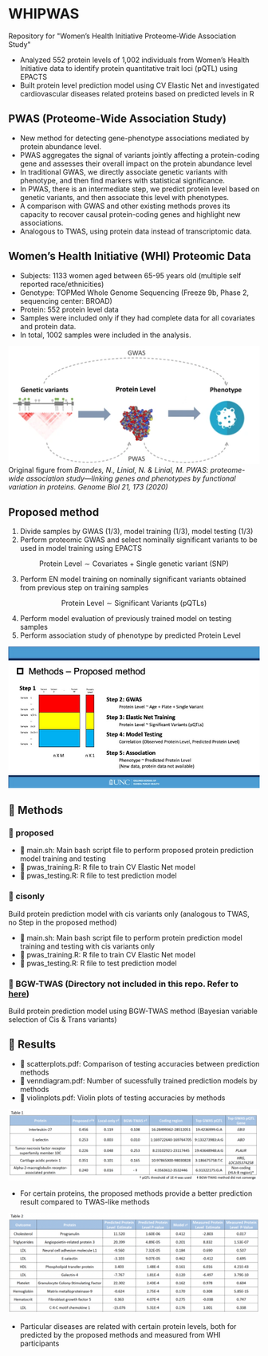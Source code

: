 # WHIPWAS
 Repository for "Women’s Health Initiative Proteome‑Wide Association Study"

- Analyzed 552 protein levels of 1,002 individuals from Women’s Health Initiative data to identify protein quantitative trait loci (pQTL) using EPACTS
- Built protein level prediction model using CV Elastic Net and investigated cardiovascular diseases related proteins based on predicted levels in R

## PWAS (Proteome-Wide Association Study)
- New method for detecting gene-phenotype associations mediated by protein abundance level.
- PWAS aggregates the signal of variants jointly affecting a protein-coding gene and assesses their overall impact on the protein abundance level
- In traditional GWAS, we directly associate genetic variants with phenotype, and then find markers with statistical significance.
- In PWAS, there is an intermediate step, we predict protein level based on genetic variants, and then associate this level with phenotypes.
- A comparison with GWAS and other existing methods proves its capacity to recover causal protein-coding genes and highlight new associations.
- Analogous to TWAS, using protein data instead of transcriptomic data.


## Women’s Health Initiative (WHI) Proteomic Data
- Subjects: 1133 women aged between 65-95 years old (multiple self reported race/ethnicities) 
- Genotype: TOPMed Whole Genome Sequencing (Freeze 9b, Phase 2, sequencing center: BROAD)
- Protein: 552 protein level data
- Samples were included only if they had complete data for all covariates and protein data. 
- In total, 1002 samples were included in the analysis. 

![plot](PWAS.png)
Original figure from *Brandes, N., Linial, N. & Linial, M. PWAS: proteome-wide association study—linking genes and phenotypes by functional variation in proteins. Genome Biol 21, 173 (2020)*

## Proposed method
1. Divide samples by GWAS (1/3), model training (1/3), model testing (1/3)
2. Perform proteomic GWAS and select nominally significant variants to be used in model training using EPACTS

$$\text{Protein Level} \sim \text{Covariates + Single genetic variant (SNP) }$$

3. Perform EN model training on nominally significant variants obtained from previous step on training samples

$$\text{Protein Level} \sim \text{Significant Variants (pQTLs)}$$

4. Perform model evaluation of previously trained model on testing samples
5. Perform association study of phenotype by predicted Protein Level

![plot](Proposedmethod.jpg)

## :file_folder: Methods

### :file_folder: proposed

- :page_facing_up: main.sh: Main bash script file to perform proposed protein prediction model training and testing
- :page_facing_up: pwas_training.R: R file to train CV Elastic Net model
- :page_facing_up: pwas_testing.R: R file to test prediction model


### :file_folder: cisonly

Build protein prediction model with cis variants only (analogous to TWAS, no Step in the proposed method)

- :page_facing_up: main.sh: Main bash script file to perform protein prediction model training and testing with cis variants only
- :page_facing_up: pwas_training.R: R file to train CV Elastic Net model
- :page_facing_up: pwas_testing.R: R file to test prediction model

### :file_folder: BGW-TWAS (Directory not included in this repo. Refer to [here](https://github.com/yanglab-emory/BGW-TWAS))

Build protein prediction model using BGW-TWAS method (Bayesian variable selection of Cis & Trans variants)

## :file_folder: Results

- :page_facing_up: scatterplots.pdf: Comparison of testing accuracies between prediction methods
- :page_facing_up: venndiagram.pdf: Number of sucessfully trained prediction models by methods
- :page_facing_up: violinplots.pdf: Violin plots of testing accuracies by methods

![plot](Table1.png)

- For certain proteins, the proposed methods provide a better prediction result compared to TWAS-like methods

![plot](Table2.png)

- Particular diseases are related with certain protein levels, both for predicted by the proposed methods and measured from WHI participants
